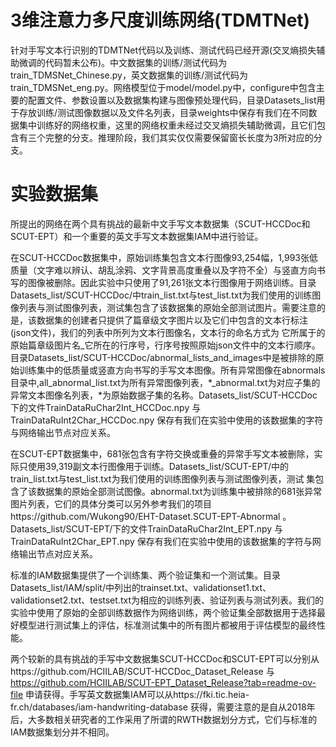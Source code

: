 # 3维注意力多尺度训练网络(TDMTNet)

针对手写文本行识别的TDMTNet代码以及训练、测试代码已经开源(交叉熵损失辅助微调的代码暂未公布)。中文数据集的训练/测试代码为train_TDMSNet_Chinese.py，英文数据集的训练/测试代码为train_TDMSNet_eng.py。网络模型位于model/model.py中，configure中包含主要的配置文件、参数设置以及数据集构建与图像预处理代码，目录Datasets_list用于存放训练/测试图像数据以及文件名列表，目录weights中保存有我们在不同数据集中训练好的网络权重，这里的网络权重未经过交叉熵损失辅助微调，且它们包含有三个完整的分支。推理阶段，我们其实仅仅需要保留窗长长度为3所对应的分支。

# 实验数据集

所提出的网络在两个具有挑战的最新中文手写文本数据集（SCUT-HCCDoc和SCUT-EPT）和一个重要的英文手写文本数据集IAM中进行验证。 

在SCUT-HCCDoc数据集中，原始训练集包含文本行图像93,254幅，1,993张低质量（文字难以辨认、胡乱涂鸦、文字背景高度重叠以及字符不全）与竖直方向书写的图像被删除。因此实验中只使用了91,261张文本行图像用于网络训练。目录
Datasets_list/SCUT-HCCDoc/中train_list.txt与test_list.txt为我们使用的训练图像列表与测试图像列表，测试集包含了该数据集的原始全部测试图片。需要注意的是，该数据集的创建者只提供了篇章级文字图片以及它们中包含的文本行标注(json文件)，我们的列表中所列为文本行图像名，文本行的命名方式为 它所属于的原始篇章级图片名_它所在的行序号，行序号按照原始json文件中的文本行顺序。目录Datasets_list/SCUT-HCCDoc/abnormal_lists_and_images中是被排除的原始训练集中的低质量或竖直方向书写的手写文本图像。所有异常图像在abnormals目录中,all_abnormal_list.txt为所有异常图像列表，*_abnormal.txt为对应子集的异常文本图像名列表，*为原始数据子集的名称。Datasets_list/SCUT-HCCDoc下的文件TrainDataRuChar2Int_HCCDoc.npy 与 TrainDataRuInt2Char_HCCDoc.npy 保存有我们在实验中使用的该数据集的字符与网络输出节点对应关系。

在SCUT-EPT数据集中，681张包含有字符交换或重叠的异常手写文本被删除，实际只使用39,319副文本行图像用于训练。Datasets_list/SCUT-EPT/中的train_list.txt与test_list.txt为我们使用的训练图像列表与测试图像列表，测试
集包含了该数据集的原始全部测试图像。abnormal.txt为训练集中被排除的681张异常图片列表，它们的具体分类可以另外参考我们的项目https://github.com/Wukong90/EHT-Dataset.SCUT-EPT-Abnormal 。Datasets_list/SCUT-EPT/下的文件TrainDataRuChar2Int_EPT.npy 与 TrainDataRuInt2Char_EPT.npy 保存有我们在实验中使用的该数据集的字符与网络输出节点对应关系。

标准的IAM数据集提供了一个训练集、两个验证集和一个测试集。目录Datasets_list/IAM/split/中列出的trainset.txt、validationset1.txt、validationset2.txt、testset.txt为相应的训练列表、验证列表与测试列表。我们的实验中使用了原始的全部训练数据作为网络训练，两个验证集全部数据用于选择最好模型进行测试集上的评估，标准测试集中的所有图片都被用于评估模型的最终性能。

两个较新的具有挑战的手写中文数据集SCUT-HCCDoc和SCUT-EPT可以分别从https://github.com/HCIILAB/SCUT-HCCDoc_Dataset_Release 与 https://github.com/HCIILAB/SCUT-EPT_Dataset_Release?tab=readme-ov-file 申请获得。手写英文数据集IAM可以从https://fki.tic.heia-fr.ch/databases/iam-handwriting-database 获得，需要注意的是自从2018年后，大多数相关研究者的工作采用了所谓的RWTH数据划分方式，它们与标准的IAM数据集划分并不相同。

